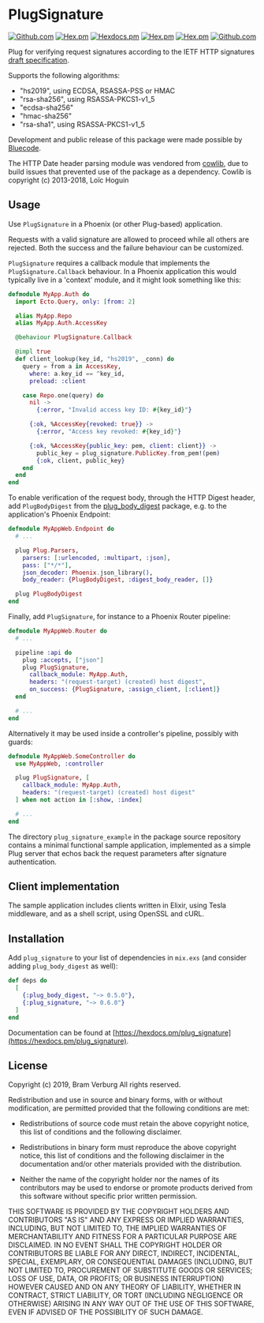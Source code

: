 # PlugSignature

[![Github.com](https://github.com/voltone/plug_signature/workflows/CI/badge.svg)](https://github.com/voltone/plug_signature/actions)
[![Hex.pm](https://img.shields.io/hexpm/v/plug_signature.svg)](https://hex.pm/packages/plug_signature)
[![Hexdocs.pm](https://img.shields.io/badge/hex-docs-lightgreen.svg)](https://hexdocs.pm/plug_signature/)
[![Hex.pm](https://img.shields.io/hexpm/dt/plug_signature.svg)](https://hex.pm/packages/plug_signature)
[![Hex.pm](https://img.shields.io/hexpm/l/plug_signature.svg)](https://hex.pm/packages/plug_signature)
[![Github.com](https://img.shields.io/github/last-commit/voltone/plug_signature.svg)](https://github.com/voltone/plug_signature/commits/master)

Plug for verifying request signatures according to the IETF HTTP signatures
[draft specification](https://tools.ietf.org/html/draft-cavage-http-signatures-12).

Supports the following algorithms:

  * "hs2019", using ECDSA, RSASSA-PSS or HMAC
  * "rsa-sha256", using RSASSA-PKCS1-v1_5
  * "ecdsa-sha256"
  * "hmac-sha256"
  * "rsa-sha1", using RSASSA-PKCS1-v1_5

Development and public release of this package were made possible by
[Bluecode](https://bluecode.com/).

The HTTP Date header parsing module was vendored from
[cowlib](https://github.com/ninenines/cowlib), due to build issues that
prevented use of the package as a dependency. Cowlib is copyright (c)
2013-2018, Loïc Hoguin

## Usage

Use `PlugSignature` in a Phoenix (or other Plug-based) application.

Requests with a valid signature are allowed to proceed while all others are
rejected. Both the success and the failure behaviour can be customized.

`PlugSignature` requires a callback module that implements the
`PlugSignature.Callback` behaviour. In a Phoenix application this would
typically live in a 'context' module, and it might look something like this:

```elixir
defmodule MyApp.Auth do
  import Ecto.Query, only: [from: 2]

  alias MyApp.Repo
  alias MyApp.Auth.AccessKey

  @behaviour PlugSignature.Callback

  @impl true
  def client_lookup(key_id, "hs2019", _conn) do
    query = from a in AccessKey,
      where: a.key_id == ^key_id,
      preload: :client

    case Repo.one(query) do
      nil ->
        {:error, "Invalid access key ID: #{key_id}"}

      {:ok, %AccessKey{revoked: true}} ->
        {:error, "Access key revoked: #{key_id}"}

      {:ok, %AccessKey{public_key: pem, client: client}} ->
        public_key = plug_signature.PublicKey.from_pem!(pem)
        {:ok, client, public_key}
    end
  end
end
```

To enable verification of the request body, through the HTTP Digest header,
add `PlugBodyDigest` from the [plug_body_digest](https://hex.pm/packages/plug_body_digest)
package, e.g. to the application's Phoenix Endpoint:

```elixir
defmodule MyAppWeb.Endpoint do
  # ...

  plug Plug.Parsers,
    parsers: [:urlencoded, :multipart, :json],
    pass: ["*/*"],
    json_decoder: Phoenix.json_library(),
    body_reader: {PlugBodyDigest, :digest_body_reader, []}

  plug PlugBodyDigest
end
```

Finally, add `PlugSignature`, for instance to a Phoenix Router pipeline:

```elixir
defmodule MyAppWeb.Router do
  # ...

  pipeline :api do
    plug :accepts, ["json"]
    plug PlugSignature,
      callback_module: MyApp.Auth,
      headers: "(request-target) (created) host digest",
      on_success: {PlugSignature, :assign_client, [:client]}
  end

  # ...
end
```

Alternatively it may be used inside a controller's pipeline, possibly with
guards:

```elixir
defmodule MyAppWeb.SomeController do
  use MyAppWeb, :controller

  plug PlugSignature, [
    callback_module: MyApp.Auth,
    headers: "(request-target) (created) host digest"
  ] when not action in [:show, :index]

  # ...
end
```

The directory `plug_signature_example` in the package source repository
contains a minimal functional sample application, implemented as a simple Plug
server that echos back the request parameters after signature authentication.

## Client implementation

The sample application includes clients written in Elixir, using Tesla
middleware, and as a shell script, using OpenSSL and cURL.

## Installation

Add `plug_signature` to your list of dependencies in `mix.exs` (and consider
adding `plug_body_digest` as well):

```elixir
def deps do
  [
    {:plug_body_digest, "~> 0.5.0"},
    {:plug_signature, "~> 0.6.0"}
  ]
end
```

Documentation can be found at [https://hexdocs.pm/plug_signature](https://hexdocs.pm/plug_signature).

## License

Copyright (c) 2019, Bram Verburg
All rights reserved.

Redistribution and use in source and binary forms, with or without
modification, are permitted provided that the following conditions are met:

* Redistributions of source code must retain the above copyright notice, this
  list of conditions and the following disclaimer.

* Redistributions in binary form must reproduce the above copyright notice,
  this list of conditions and the following disclaimer in the documentation
  and/or other materials provided with the distribution.

* Neither the name of the copyright holder nor the names of its contributors
  may be used to endorse or promote products derived from this software
  without specific prior written permission.

THIS SOFTWARE IS PROVIDED BY THE COPYRIGHT HOLDERS AND CONTRIBUTORS "AS IS"
AND ANY EXPRESS OR IMPLIED WARRANTIES, INCLUDING, BUT NOT LIMITED TO, THE
IMPLIED WARRANTIES OF MERCHANTABILITY AND FITNESS FOR A PARTICULAR PURPOSE ARE
DISCLAIMED. IN NO EVENT SHALL THE COPYRIGHT HOLDER OR CONTRIBUTORS BE LIABLE
FOR ANY DIRECT, INDIRECT, INCIDENTAL, SPECIAL, EXEMPLARY, OR CONSEQUENTIAL
DAMAGES (INCLUDING, BUT NOT LIMITED TO, PROCUREMENT OF SUBSTITUTE GOODS OR
SERVICES; LOSS OF USE, DATA, OR PROFITS; OR BUSINESS INTERRUPTION) HOWEVER
CAUSED AND ON ANY THEORY OF LIABILITY, WHETHER IN CONTRACT, STRICT LIABILITY,
OR TORT (INCLUDING NEGLIGENCE OR OTHERWISE) ARISING IN ANY WAY OUT OF THE USE
OF THIS SOFTWARE, EVEN IF ADVISED OF THE POSSIBILITY OF SUCH DAMAGE.
